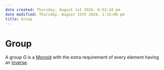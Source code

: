```yaml
---  
date created: Thursday, August 1st 2024, 6:52:34 pm  
date modified: Thursday, August 15th 2024, 1:15:09 pm  
title: Group  
---  
```

# Group  
A group $G$ is a [Monoid](../Monoids/Monoid.md) with the extra requirement of every element having an [Inverse](../Inverse.md).  
